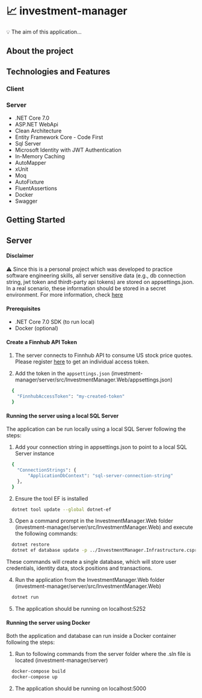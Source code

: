 # :chart_with_upwards_trend: investment-manager

:bulb: The aim of this application...

## About the project

## Technologies and Features

### Client

### Server
* .NET Core 7.0
* ASP.NET WebApi
* Clean Architecture
* Entity Framework Core - Code First
* Sql Server
* Microsoft Identity with JWT Authentication
* In-Memory Caching
* AutoMapper
* xUnit
* Moq
* AutoFixture
* FluentAssertions
* Docker
* Swagger

## Getting Started

## Server

#### Disclaimer
:warning: Since this is a personal project which was developed to practice software engineering skills, all server sensitive data (e.g., db connection string, jwt token and thirdt-party api tokens) are stored on appsettings.json. In a real scenario, these information should be stored in a secret environment. For more information, check [here](https://learn.microsoft.com/en-us/aspnet/core/security/app-secrets?view=aspnetcore-7.0)

#### Prerequisites
* .NET Core 7.0 SDK (to run local)
* Docker (optional)

#### Create a Finnhub API Token
1. The server connects to Finnhub API to consume US stock price quotes.  Please register [here](https://finnhub.io/) to get an individual access token.

2. Add the token in the `appsettings.json` (investment-manager/server/src/InvestmentManager.Web/appsettings.json)
```sh
  {
	"FinnhubAccessToken": "my-created-token"
  }
  ```


#### Running the server using a local SQL Server

The application can be run locally using a local SQL Server following the steps:

1. Add your connection string in appsettings.json to point to a local SQL Server instance
```sh
  {
	"ConnectionStrings": {
		"ApplicationDbContext": "sql-server-connection-string"
	},
  }
  ```

2. Ensure the tool EF is installed
```sh
  dotnet tool update --global dotnet-ef
  ```

3. Open a command prompt in the InvestmentManager.Web folder (investment-manager/server/src/InvestmentManager.Web) and execute the following commands:
```sh
  dotnet restore
  dotnet ef database update -p ../InvestmentManager.Infrastructure.csproj
  ```

These commands will create a single database, which will store user credentials, identity data, stock positions and transactions.

4. Run the application from the InvestmentManager.Web folder (investment-manager/server/src/InvestmentManager.Web) 
```sh
  dotnet run
  ```

5. The application should be running on localhost:5252

#### Running the server using Docker

Both the application and database can run inside a Docker container following the steps:

1. Run to following commands from the server folder where the .sln file is located (investment-manager/server)
```sh
  docker-compose build
  docker-compose up
  ```

2. The application should be running on localhost:5000

